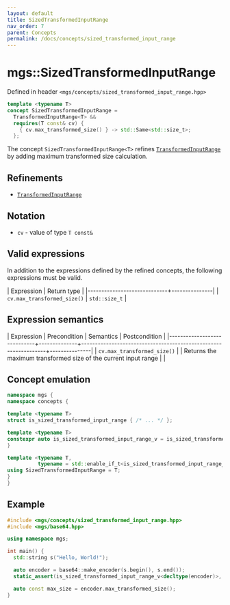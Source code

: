 ```yaml
---
layout: default
title: SizedTransformedInputRange
nav_order: 7
parent: Concepts
permalink: /docs/concepts/sized_transformed_input_range
---
```


# mgs::SizedTransformedInputRange

Defined in header `<mgs/concepts/sized_transformed_input_range.hpp>`

```cpp
template <typename T>
concept SizedTransformedInputRange =
  TransformedInputRange<T> &&
  requires(T const& cv) {
    { cv.max_transformed_size() } -> std::Same<std::size_t>;
  };
```

The concept `SizedTransformedInputRange<T>` refines [`TransformedInputRange`](/docs/concepts/transformed_input_range) by adding maximum transformed size calculation.

## Refinements

* [`TransformedInputRange`](/docs/concepts/transformed_input_range)

## Notation

* `cv` - value of type `T const&`

## Valid expressions

In addition to the expressions defined by the refined concepts, the following expressions must be valid.

| Expression                  | Return type   |
|-----------------------------+---------------|
| `cv.max_transformed_size()` | `std::size_t` |

## Expression semantics

| Expression                  | Precondition | Semantics                                                       | Postcondition |
|-----------------------------+--------------+-----------------------------------------------------------------+---------------|
| `cv.max_transformed_size()` |              | Returns the maximum transformed size of the current input range |               |

## Concept emulation

```cpp
namespace mgs {
namespace concepts {

template <typename T>
struct is_sized_transformed_input_range { /* ... */ };

template <typename T>
constexpr auto is_sized_transformed_input_range_v = is_sized_transformed_input_range<T>::value;
}

template <typename T,
          typename = std::enable_if_t<is_sized_transformed_input_range_v<T>>>
using SizedTransformedInputRange = T;
}
}
```

## Example

```cpp
#include <mgs/concepts/sized_transformed_input_range.hpp>
#include <mgs/base64.hpp>

using namespace mgs;

int main() {
  std::string s("Hello, World!");

  auto encoder = base64::make_encoder(s.begin(), s.end());
  static_assert(is_sized_transformed_input_range_v<decltype(encoder)>, "");

  auto const max_size = encoder.max_transformed_size();
}
```
